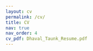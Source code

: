 ```yaml
---
layout: cv
permalink: /cv/
title: CV
nav: true
nav_order: 4
cv_pdf: Dhaval_Taunk_Resume.pdf
---
```

